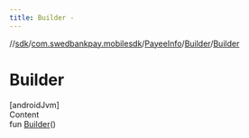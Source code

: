 ```yaml
---
title: Builder -
---
```

//[sdk](../../../../index)/[com.swedbankpay.mobilesdk](../../index)/[PayeeInfo](../index)/[Builder](index)/[Builder](-builder)



# Builder  
[androidJvm]  
Content  
fun [Builder](-builder)()  



